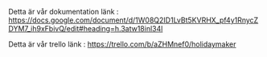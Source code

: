 Detta är vår dokumentation länk : https://docs.google.com/document/d/1W08Q2ID1LvBt5KVRHX_pf4y1RnycZDYM7_ih9xFbivQ/edit#heading=h.3atw18inl34l

Detta är vår trello länk : https://trello.com/b/aZHMnef0/holidaymaker
